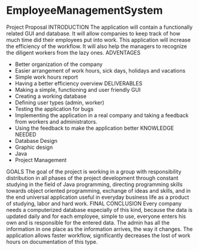 # EmployeeManagementSystem
Project Proposal
INTRODUCTION
The application will contain a functionally related GUI and database. It will allow companies to keep track of how much time did their employees put into work. This application will increase the efficiency of the workflow. It will also help the managers to recognize the diligent workers from the lazy ones. 
ADVENTAGES
-	Better organization of the company
-	Easier arrangement of work hours, sick days, holidays and vacations
-	Simple work hours report
-	Having a better efficiency overview 
DELIVERABLES
-	Making a simple, functioning and user friendly GUI
-	Creating a working database
-	Defining user types (admin, worker)
-	Testing the application for bugs
-	Implementing the application in a real company and taking a feedback from workers and administrators.
-	Using the feedback to make the application better
KNOWLEDGE NEEDED
-	Database Design
-	Graphic design
-	Java
-	Project Management


GOALS
The goal of the project is working in a group with responsibility distribution in all phases of the project development through constant studying in the field of Java programming, directing programming skills towards object oriented programming, exchange of ideas and skills, and in the end universal application useful in everyday business life as a product of studying, labor and hard work.
FINAL CONCLUSION
Every company needs a computerized database especially of this kind, because the data is updated daily and for each employee, simple to use, everyone enters his own and is responsible for the entered data. The admin has all the information in one place as the information arrives, the way it changes. The application allows faster workflow, significantly decreases the lost of work hours on documentation of this type.
